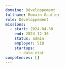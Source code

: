 ```yaml
---
domaine: Développement
fullname: Romain Gautier
role: Développement
missions:
  - start: 2024-04-30
    end: 2024-12-30
    status: admin
    employer: SIB
    startups:
      - data.etat
competences: []
---
```

